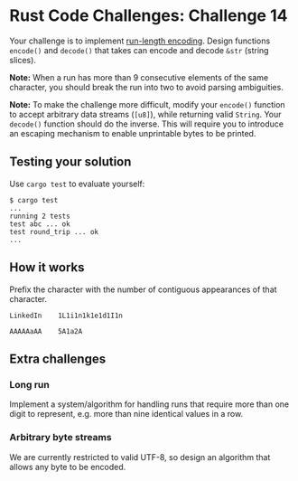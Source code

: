 # Rust Code Challenges: Challenge 14

Your challenge is to implement [run-length encoding](https://en.wikipedia.org/wiki/Run-length_encoding).
Design functions `encode()` and `decode()` that takes can encode and decode `&str` (string slices).

**Note:** When a run has more than 9 consecutive elements of the same character, you should break the run into two to avoid parsing ambiguities.

**Note:** To make the challenge more difficult, modify your `encode()` function to accept arbitrary data streams (`[u8]`), while returning valid `String`. Your `decode()` function should do the inverse. This will require you to introduce an escaping mechanism to enable unprintable bytes to be printed.

## Testing your solution

Use `cargo test` to evaluate yourself:

```console
$ cargo test
...
running 2 tests
test abc ... ok
test round_trip ... ok
...
```

## How it works

Prefix the character with the number of contiguous appearances of that character.

```console
LinkedIn    1L1i1n1k1e1d1I1n

AAAAAaAA    5A1a2A
```

## Extra challenges

### Long run

Implement a system/algorithm for handling runs that require more than one digit to represent, e.g. more than nine identical values in a row.

### Arbitrary byte streams

We are currently restricted to valid UTF-8, so design an algorithm that allows any byte to be encoded.
